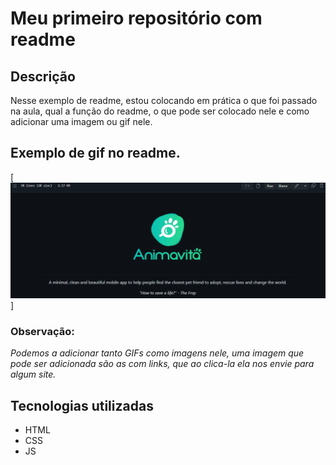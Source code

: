 # Meu primeiro repositório com readme

## Descrição
Nesse exemplo de readme, estou colocando em prática o que foi passado na aula, qual a função do readme, o que pode ser colocado nele e como adicionar uma imagem ou gif nele.

## Exemplo de gif no readme.
[<img src="./animacao-da-tela.gif" alt="Gif da tela inicial do meu primeiro repositório readme.">]<br>
### Observação: 
<i>Podemos a adicionar tanto GIFs como imagens nele, uma imagem que pode ser adicionada são as com links, que ao clica-la ela nos envie para algum site.</i>

## Tecnologias utilizadas
- HTML
- CSS
- JS